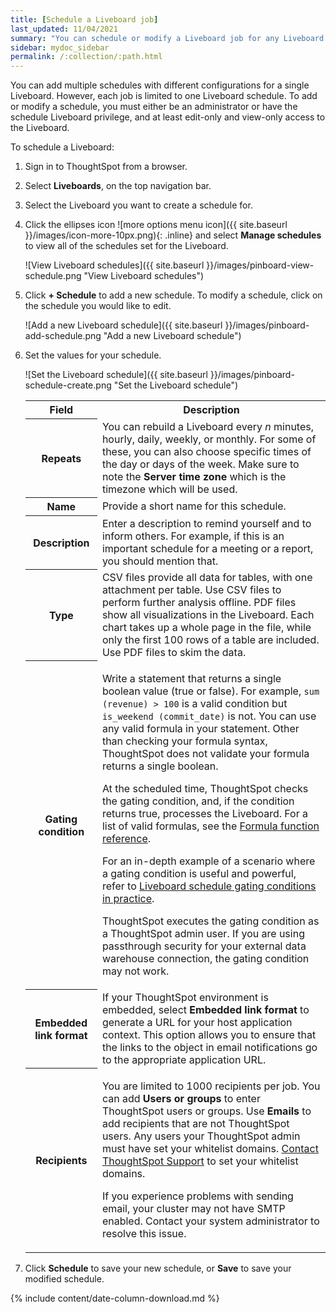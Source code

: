 ```yaml
---
title: [Schedule a Liveboard job]
last_updated: 11/04/2021
summary: "You can schedule or modify a Liveboard job for any Liveboard by using the Add a schedule prompt page."
sidebar: mydoc_sidebar
permalink: /:collection/:path.html
---
```

You can add multiple schedules with different configurations for a single
Liveboard. However, each job is limited to one Liveboard schedule. To add or modify
a schedule, you must either be an administrator or have the schedule Liveboard privilege, and
at least edit-only and view-only access to the Liveboard.

To schedule a Liveboard:

1. Sign in to ThoughtSpot from a browser.
2. Select **Liveboards**, on the top navigation bar.

3. Select the Liveboard you want to create a schedule for.
4. Click the ellipses icon ![more options menu icon]({{ site.baseurl }}/images/icon-more-10px.png){: .inline} and select **Manage schedules** to view all of the schedules set for the Liveboard.

     ![View Liveboard schedules]({{ site.baseurl }}/images/pinboard-view-schedule.png "View Liveboard schedules")

5. Click **+ Schedule** to add a new schedule. To modify a schedule, click on the schedule you would like to edit.

    ![Add a new Liveboard schedule]({{ site.baseurl }}/images/pinboard-add-schedule.png "Add a new Liveboard schedule")

6. Set the values for your schedule.

    ![Set the Liveboard schedule]({{ site.baseurl }}/images/pinboard-schedule-create.png "Set the Liveboard schedule")

    <table>
     <tr>
       <th>Field</th>
       <th>Description</th>
     </tr>
     <tr>
       <th>Repeats</th>
       <td>You can rebuild a Liveboard every <i>n</i> minutes, hourly, daily, weekly, or monthly. For some of these, you can also choose specific times of the day or days of the week. Make sure to note the <strong>Server time zone</strong> which is the timezone which will be used.</td>
     </tr>
     <tr>
       <th>Name</th>
       <td>Provide a short name for this schedule.</td>
     </tr>
     <tr>
       <th>Description</th>
       <td>Enter a description to remind yourself and to inform others. For example, if this is an important schedule for a meeting or a report, you should mention that.</td>
     </tr>
     <tr>
       <th>Type</th>
       <td>CSV files provide all data for tables, with one attachment per table. Use CSV files to perform further analysis offline. PDF files show all visualizations in the Liveboard. Each chart takes up a whole page in the file, while only the first 100 rows of a table are included. Use PDF files to skim the data.</td>
     </tr>
     <tr>
     <th>Gating condition</th>
     <td><p>Write a statement that returns a single boolean value (true or false). For example, <code>sum (revenue) > 100</code> is a valid condition but <code>is_weekend (commit_date)</code> is not. You can use any valid formula in your statement. Other than checking your formula syntax, ThoughtSpot does not validate your formula returns a single boolean.</p>
     <p>At the scheduled time, ThoughtSpot checks the gating condition, and, if the condition returns true, processes the Liveboard. For a list of valid formulas, see the <a href="{{"/reference/formula-reference.html" | prepend: site.baseurl }}">Formula function reference</a>.</p>
     <p>For an in-depth example of a scenario where a gating condition is useful and powerful, refer to <a href="{{ site.baseurl }}/reference/practice/pinboard-gating-condition-example.html">Liveboard schedule gating conditions in practice</a>.</p>
     <p>ThoughtSpot executes the gating condition as a ThoughtSpot admin user. If you are using passthrough security for your external data warehouse connection, the gating condition may not work.</p></td>
     </tr>
     <tr>
     <th>Embedded link format</th>
     <td>If your ThoughtSpot environment is embedded, select <strong>Embedded link format</strong> to generate a URL for your host application context. This option allows you to ensure that the links to the object in email notifications go to the appropriate application URL.</td>
     </tr>
     <tr>
       <th>Recipients</th>
       <td><p>You are limited to 1000 recipients per job. You can add <b>Users or groups</b> to enter ThoughtSpot users or groups. Use <b>Emails</b> to add recipients that are not ThoughtSpot users. Any users your ThoughtSpot admin must have set your whitelist domains. <a href="{{ site.baseurl }}/admin/misc/contact.html">Contact ThoughtSpot Support</a> to set your whitelist domains.</p>
       <p>If you experience problems with sending email, your cluster may not have SMTP enabled. Contact your system administrator to resolve this issue.</p>
       </td>
     </tr>
   </table>

7. Click **Schedule** to save your new schedule, or **Save** to save your modified schedule.

{% include content/date-column-download.md %}
